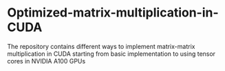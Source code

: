 # Optimized-matrix-multiplication-in-CUDA
The repository contains different ways to implement matrix-matrix multiplication in CUDA starting from basic implementation to using tensor cores in NVIDIA A100 GPUs
